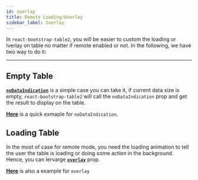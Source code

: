 ```yaml
---
id: overlay
title: Remote Loading/Overlay
sidebar_label: Overlay
---
```


In `react-bootstrap-table2`, you will be easier to custom the loading or lverlay on table no matter if remote enabled or not. In the following, we have two way to do it:

-----

## Empty Table
[**`noDataIndication`**](./table-props.html#nodataindication-function) is a simple case you can take it, if current data size is empty, `react-bootstrap-table2` will call the `noDataIndication` prop and get the result to display on the table.   

[**Here**](../storybook/index.html?selectedKind=EmptyTableOverlay) is a quick exmaple for `noDataIndication`.

## Loading Table
In the most of case for remote mode, you need the loading animation to tell the user the table is loading or doing some action in the background. Hence, you can lervarge [**`overlay`**](./table-props.html#overlay-function) prop.

[**Here**](../storybook/index.html?selectedKind=EmptyTableOverlay) is also a example for `overlay`